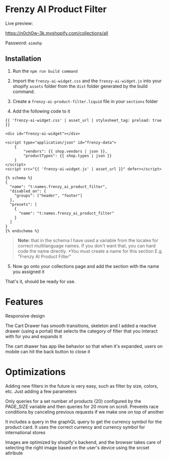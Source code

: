 # Frenzy AI Product Filter

Live preview:

https://n0ch0w-3k.myshopify.com/collections/all

Password: ```aimohp```

## Installation

1. Run the ```npm run build command```

2. Import the ```frenzy-ai-widget.css``` and the ```frenzy-ai-widget.js``` into your shopify ```assets``` folder from the ```dist``` folder generated by the build command.

3. Create a ```frenzy-ai-product-filter.liquid``` file in your ```sections``` folder

4. Add the following code to it

```
{{ 'frenzy-ai-widget.css' | asset_url | stylesheet_tag: preload: true }}

<div id="frenzy-ai-widget"></div>

<script type="application/json" id="frenzy-data">
    {
        "vendors": {{ shop.vendors | json }},
        "productTypes": {{ shop.types | json }}
    }
</script>
<script src="{{ 'frenzy-ai-widget.js' | asset_url }}" defer></script>

{% schema %}
{
  "name": "t:names.frenzy_ai_product_filter",
  "disabled_on": {
    "groups": ["header", "footer"]
  },
  "presets": [
    {
      "name": "t:names.frenzy_ai_product_filter"
    }
  ]
}
{% endschema %}
```

> **Note:** that in the schema I have used a variable from the locales for correct multilanguage names. If you don't want that, you can hard code the name directly. *You must create a name for this section E.g. "Frenzy AI Product Filter"


5. Now go onto your collections page and add the section with the name you assigned it

That's it, should be ready for use.

# Features
Responsive design

The Cart Drawer has smooth transitions, skeleton and I added a reactive drawer (using a portal) that selects the category of filter that you interact with for you and expands it

The cart drawer has app like behavior so that when it's expanded, users on mobile can hit the back button to close it

# Optimizations
Adding new filters in the future is very easy, such as filter by size, colors, etc. Just adding a few parameters

Only queries for a set number of products (20) configured by the PAGE_SIZE variable and then queries for 20 more on scroll. Prevents race conditions by canceling previous requests if we make one on top of another

It includes a query in the graphQL query to get the currency symbol for the product card. It uses the correct currency and currency symbol for international stores

Images are optimized by shopify's backend, and the browser takes care of selecting the right image based on the user's device using the srcset attribute

